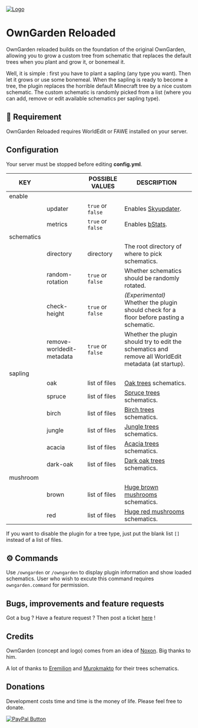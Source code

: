 <!-- Variables (this block will not be visible in the readme -->
[banner]: https://i.imgur.com/iimaadc.png
[link]: https://github.com/auroric-platform/owngarden/
<!-- End of variables block -->

[![Logo][banner]][link]

# OwnGarden Reloaded
OwnGarden reloaded builds on the foundation of the original OwnGarden, allowing you to grow a custom tree from schematic that replaces the default trees when you plant and grow it, or bonemeal it.

Well, it is simple : first you have to plant a sapling (any type you want). Then let it grows or use some bonemeal. When the sapling is ready to become a tree, the plugin replaces the horrible default Minecraft tree by a nice custom schematic. 
The custom schematic is randomly picked from a list (where you can add, remove or edit available schematics per sapling type).

## 🔗 Requirement
OwnGarden Reloaded requires WorldEdit or FAWE installed on your server.

## Configuration
Your server must be stopped before editing **config.yml**.

| KEY        |                           | POSSIBLE VALUES   | DESCRIPTION                                                                                            |
|------------|---------------------------|-------------------|--------------------------------------------------------------------------------------------------------|
| enable     |                           |                   |                                                                                                        |
|            | updater                   | `true` or `false` | Enables [Skyupdater](https://www.skyost.eu/skyupdater.txt).                                            |
|            | metrics                   | `true` or `false` | Enables [bStats](https://bstats.org/).                                                                 |
| schematics |                           |                   |                                                                                                        |
|            | directory                 | directory         | The root directory of where to pick schematics.                                                        |
|            | random-rotation           | `true` or `false` | Whether schematics should be randomly rotated.                                                         |
|            | check-height              | `true` or `false` | _(Experimental)_ Whether the plugin should check for a floor before pasting a schematic.               |
|            | remove-worldedit-metadata | `true` or `false` | Whether the plugin should try to edit the schematics and remove all WorldEdit metadata (at startup).   |
| sapling    |                           |                   |                                                                                                        |
|            | oak                       | list of files     | [Oak trees](https://minecraft.gamepedia.com/Tree#Oak_tree) schematics.                                 |
|            | spruce                    | list of files     | [Spruce trees](https://minecraft.gamepedia.com/Tree#Spruce_tree) schematics.                           |
|            | birch                     | list of files     | [Birch trees](https://minecraft.gamepedia.com/Tree#Birch_tree) schematics.                             |
|            | jungle                    | list of files     | [Jungle trees](https://minecraft.gamepedia.com/Tree#Jungle_tree) schematics.                           |
|            | acacia                    | list of files     | [Acacia trees](https://minecraft.gamepedia.com/Tree#Acacia_tree) schematics.                           |
|            | dark-oak                  | list of files     | [Dark oak trees](https://minecraft.gamepedia.com/Tree#Dark_oak_tree) schematics.                       |
| mushroom   |                           |                   |                                                                                                        |
|            | brown                     | list of files     | [Huge brown mushrooms](https://minecraft.gamepedia.com/Huge_mushroom#Huge_brown_mushrooms) schematics. |
|            | red                       | list of files     | [Huge red mushrooms](https://minecraft.gamepedia.com/Huge_mushroom#Huge_red_mushrooms) schematics.     |

If you want to disable the plugin for a tree type, just put the blank list `[]` instead of a list of files.


## ⚙️ Commands
Use `/owngarden` or `/owngarden` to display plugin information and show loaded schematics. User who wish to excute this command requires `owngarden.command` for permission.


## Bugs, improvements and feature requests
Got a bug ? Have a feature request ? Then post a ticket [here](https://github.com/Skyost/OwnGarden/issues) !

## Credits
OwnGarden (concept and logo) comes from an idea of [Noxon](https://www.bukkit.fr/topic/14863-owngarden-faites-pousser-vos-propres-arbres/). Big thanks to him.

A lot of thanks to [Eremilion](https://www.planetminecraft.com/project/realistictreesandmanyotherthingsworkinprogress/) and [Murokmakto](https://www.planetminecraft.com/project/custom-tree-pack-vol2-tropical-forest/) for their trees schematics.

## Donations
Development costs time and time is the money of life. Please feel free to donate.

[![PayPal Button](https://www.paypal.com/en_US/i/btn/btn_donate_SM.gif)](https://www.paypal.com/cgi-bin/webscr?cmd=_s-xclick&hosted_button_id=XLEBVBMQNTXMY)
